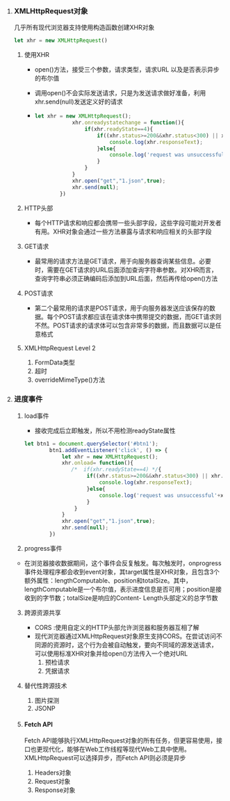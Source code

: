 1. ### XMLHttpRequest对象

   几乎所有现代浏览器支持使用构造函数创建XHR对象

   ```javascript
   let xhr = new XMLHttpRequest()
   ```

   1. 使用XHR

      - open()方法，接受三个参数，请求类型，请求URL 以及是否表示异步的布尔值

      - 调用open()不会实际发送请求，只是为发送请求做好准备，利用xhr.send(null)发送定义好的请求

      - ```javascript
        let xhr = new XMLHttpRequest();
                    xhr.onreadystatechange = function(){
                        if(xhr.readyState==4){
                            if((xhr.status>=200&&xhr.status<300) || xhr.status == 304){
                                console.log(xhr.responseText);
                            }else{
                                console.log('request was unsuccessful'+xhr.status);
                            }
                        }
                    }
                    xhr.open("get","1.json",true);
                    xhr.send(null);
                })
        ```

   2. HTTP头部

      - 每个HTTP请求和响应都会携带一些头部字段，这些字段可能对开发者有用。XHR对象会通过一些方法暴露与请求和响应相关的头部字段

   3. GET请求

      - 最常用的请求方法是GET请求，用于向服务器查询某些信息。必要时，需要在GET请求的URL后面添加查询字符串参数。对XHR而言，查询字符串必须正确编码后添加到URL后面，然后再传给open()方法

   4. POST请求

      - 第二个最常用的请求是POST请求，用于向服务器发送应该保存的数据。每个POST请求都应该在请求体中携带提交的数据，而GET请求则不然。POST请求的请求体可以包含非常多的数据，而且数据可以是任意格式

   5. XMLHttpRequest Level 2 

      1. FormData类型
      2. 超时
      3. overrideMimeType()方法

2. ### 进度事件

   1. load事件

      - 接收完成后立即触发，所以不用检测readyState属性

      ```javascript
      let btn1 = document.querySelector('#btn1');
              btn1.addEventListener('click', () => {
                  let xhr = new XMLHttpRequest();
                  xhr.onload= function(){
                     /*  if(xhr.readyState==4) */{
                          if((xhr.status>=200&&xhr.status<300) || xhr.status == 304){
                              console.log(xhr.responseText);
                          }else{
                              console.log('request was unsuccessful'+xhr.status);
                          }
                      }
                  }
                  xhr.open("get","1.json",true);
                  xhr.send(null);
              })
      ```
      
   2. progress事件

   - 在浏览器接收数据期间，这个事件会反复触发。每次触发时，onprogress事件处理程序都会收到event对象，其target属性是XHR对象，且包含3个额外属性：lengthComputable、position和totalSize。其中，lengthComputable是一个布尔值，表示进度信息是否可用；position是接收到的字节数；totalSize是响应的Content- Length头部定义的总字节数

   

   3. 跨源资源共享

      - CORS :使用自定义的HTTP头部允许浏览器和服务器互相了解
      - 现代浏览器通过XMLHttpRequest对象原生支持CORS。在尝试访问不同源的资源时，这个行为会被自动触发，要向不同域的源发送请求，可以使用标准XHR对象并给open()方法传入一个绝对URL
        1. 预检请求
        2. 凭据请求

   4. 替代性跨源技术

      1. 图片探测
      2. JSONP

   5. #### Fetch API

      Fetch API能够执行XMLHttpRequest对象的所有任务，但更容易使用，接口也更现代化，能够在Web工作线程等现代Web工具中使用。XMLHttpRequest可以选择异步，而Fetch API则必须是异步

      1. Headers对象
      2. Request对象
      3. Response对象

      

   

      

      

      


